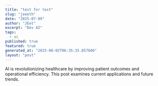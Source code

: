 ```yaml
---
title: "test for test"
slug: "jeeeth"
date: "2025-07-09"
author: "JEet"
excerpt: "Dev AI"
tags:
  - ai
published: true
featured: true
generated_at: "2025-08-02T06:35:35.857606"
layout: "post"
---
```


AI is revolutionizing healthcare by improving patient outcomes and operational efficiency. This post examines current applications and future trends.